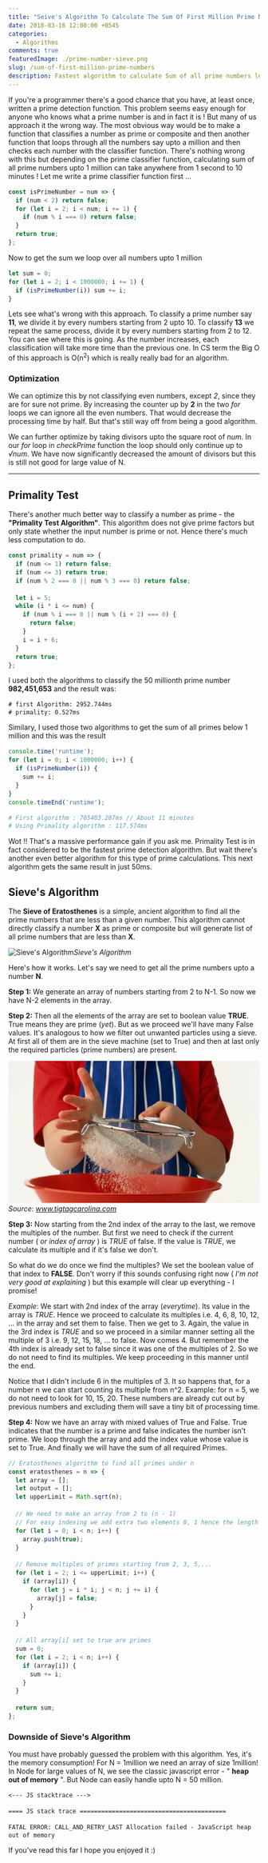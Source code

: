 ```yaml
---
title: "Seive's Algorithm To Calculate The Sum Of First Million Prime Numbers"
date: 2018-03-16 12:00:00 +0545
categories:
  - Algorithms
comments: true
featuredImage: ./prime-number-sieve.png
slug: /sum-of-first-million-prime-numbers
description: Fastest algorithm to calculate Sum of all prime numbers less than one million.
---
```


If you're a programmer there's a good chance that you have, at least once, written a prime detection function. This problem seems easy enough for anyone who knows what a prime number is and in fact it is ! But many of us approach it the wrong way. The most obvious way would be to make a function that classifies a number as prime or composite and then another function that loops through all the numbers say upto a million and then checks each number with the classifier function. There's nothing wrong with this but depending on the prime classifier function, calculating sum of all prime numbers upto 1 million can take anywhere from 1 second to 10 minutes ! Let me write a prime classifier function first ...

```js
const isPrimeNumber = num => {
  if (num < 2) return false;
  for (let i = 2; i < num; i += 1) {
    if (num % i === 0) return false;
  }
  return true;
};
```

Now to get the sum we loop over all numbers upto 1 million

```js
let sum = 0;
for (let i = 2; i < 1000000; i += 1) {
  if (isPrimeNumber(i)) sum += i;
}
```

Lets see what's wrong with this approach. To classify a prime number say **11**, we divide it by every numbers starting from 2 upto 10. To classify **13** we repeat the same process, divide it by every numbers starting from 2 to 12. You can see where this is going. As the number increases, each classification will take more time than the previous one. In CS term the Big O of this approach is O(n<sup>2</sup>) which is really really bad for an algorithm.

### Optimization

We can optimize this by not classifying even numbers, except _2_, since they are for sure not prime. By increasing the counter up by **2** in the two _for_ loops we can ignore all the even numbers. That would decrease the processing time by half. But that's still way off from being a good algorithm.

We can further optimize by taking divisors upto the square root of _num_. In our _for_ loop in _checkPrime_ function the loop should only continue up to _&radic;num_. We have now significantly decreased the amount of divisors but this is still not good for large value of N.

---

## Primality Test

There's another much better way to classify a number as prime - the **"Primality Test Algorithm"**. This algorithm does not give prime factors but only state whether the input number is prime or not. Hence there's much less computation to do.

```js
const primality = num => {
  if (num <= 1) return false;
  if (num <= 3) return true;
  if (num % 2 === 0 || num % 3 === 0) return false;

  let i = 5;
  while (i * i <= num) {
    if (num % i === 0 || num % (i + 2) === 0) {
      return false;
    }
    i = i + 6;
  }
  return true;
};
```

I used both the algorithms to classify the 50 millionth prime number **982,451,653** and the result was:

```
# first Algorithm: 2952.744ms
# primality: 0.527ms
```

Similary, I used those two algorithms to get the sum of all primes below 1 million and this was the result

```js
console.time('runtime');
for (let i = 0; i < 1000000; i++) {
  if (isPrimeNumber(i)) {
    sum += i;
  }
}
console.timeEnd('runtime');
```

```bash
# First algorithm : 705403.287ms // About 11 minutes
# Using Primality algorithm : 117.574ms
```

Wot !! That's a massive performance gain if you ask me. Primality Test is in fact considered to be the fastest prime detection algorithm. But wait there's another even better algorithm for this type of prime calculations. This next algorithm gets the same result in just 50ms.

## Sieve's Algorithm

The **Sieve of Eratosthenes** is a simple, ancient algorithm to find all the prime numbers that are less than a given number. This algorithm cannot directly classify a number **X** as prime or composite but will generate list of all prime numbers that are less than **X**.

![Sieve's Algorithm](https://upload.wikimedia.org/wikipedia/commons/b/b9/Sieve_of_Eratosthenes_animation.gif)_Sieve's Algorithm_

Here's how it works. Let's say we need to get all the prime numbers upto a number **N**.

**Step 1:** We generate an array of numbers starting from 2 to N-1. So now we have N-2 elements in the array.

**Step 2:** Then all the elements of the array are set to boolean value **TRUE**. True means they are prime (_yet_). But as we proceed we'll have many False values. It's analogous to how we filter out unwanted particles using a sieve. At first all of them are in the sieve machine (set to True) and then at last only the required particles (prime numbers) are present.

![Sieving](./sieve.jpg)_Source: www.tigtagcarolina.com_

**Step 3:** Now starting from the 2nd index of the array to the last, we remove the multiples of the number. But first we need to check if the current number ( _or index of array_ ) is _TRUE_ of false. If the value is _TRUE_, we calculate its multiple and if it's false we don't.

So what do we do once we find the multiples? We set the boolean value of that index to **FALSE**. Don't worry if this sounds confusing right now ( _I'm not very good at explaining_ ) but this example will clear up everything - I promise!

_Example_: We start with 2nd index of the array (_everytime_). Its value in the array is _TRUE_. Hence we proceed to calculate its multiples i.e. 4, 6, 8, 10, 12, ... in the array and set them to false. Then we get to 3. Again, the value in the 3rd index is _TRUE_ and so we proceed in a similar manner setting all the multiple of 3 i.e. 9, 12, 15, 18, ... to false. Now comes 4. But remember the 4th index is already set to false since it was one of the multiples of 2. So we do not need to find its multiples. We keep proceeding in this manner until the end.

Notice that I didn't include 6 in the multiples of 3. It so happens that, for a number n we can start counting its multiple from n^2. Example: for n = 5, we do not need to look for 10, 15, 20. These numbers are already cut out by previous numbers and excluding them will save a tiny bit of processing time.

**Step 4:** Now we have an array with mixed values of True and False. True indicates that the number is a prime and false indicates the number isn't prime. We loop through the array and add the index value whose value is set to True. And finally we will have the sum of all required Primes.

```js
// Eratosthenes algorithm to find all primes under n
const eratosthenes = n => {
  let array = [];
  let output = [];
  let upperLimit = Math.sqrt(n);

  // We need to make an array from 2 to (n - 1)
  // For easy indexing we add extra two elements 0, 1 hence the length = n
  for (let i = 0; i < n; i++) {
    array.push(true);
  }

  // Remove multiples of primes starting from 2, 3, 5,...
  for (let i = 2; i <= upperLimit; i++) {
    if (array[i]) {
      for (let j = i * i; j < n; j += i) {
        array[j] = false;
      }
    }
  }

  // All array[i] set to true are primes
  sum = 0;
  for (let i = 2; i < n; i++) {
    if (array[i]) {
      sum += i;
    }
  }

  return sum;
};
```

### Downside of Sieve's Algorithm

You must have probably guessed the problem with this algorithm. Yes, it's the memory consumption! For N = 1million we need an array of size 1million! In Node for large values of N, we see the classic javascript error - " **heap out of memory** ". But Node can easily handle upto N = 50 million.

```
<--- JS stacktrace --->

==== JS stack trace =========================================

FATAL ERROR: CALL_AND_RETRY_LAST Allocation failed - JavaScript heap out of memory
```

If you've read this far I hope you enjoyed it :)
